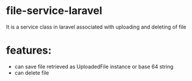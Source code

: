 # file-service-laravel
It is a service class in laravel associated with uploading and deleting of file

# features:
- can save file retrieved as UploadedFile instance or base 64 string
- can delete file
